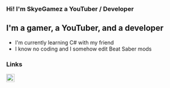 ### Hi! I'm SkyeGamez a YouTuber / Developer

## I'm a gamer, a YouTuber, and a developer
- I'm currently learning C# with my friend
- I know no coding and I somehow edit Beat Saber mods

### Links
[<img align="left" alt="codeSTACKr | YouTube" width="22px" src="https://cdn.jsdelivr.net/npm/simple-icons@v3/icons/youtube.svg" />][youtube]























[youtube]: https://www.youtube.com/channel/UCeM9VihuA3fj6ShTfkG3-NQ

